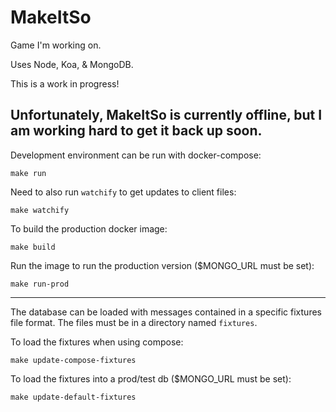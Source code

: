MakeItSo
========

Game I'm working on.

Uses Node, Koa, &amp; MongoDB.

This is a work in progress!

Unfortunately, MakeItSo is currently offline, but I am working hard to get it back up soon.
--------------------------------

Development environment can be run with docker-compose:

    make run

Need to also run `watchify` to get updates to client files:

    make watchify

To build the production docker image:

    make build

Run the image to run the production version ($MONGO_URL must be set):

    make run-prod

------------------------------------

The database can be loaded with messages contained in a specific fixtures file format. The files must be in a directory named `fixtures`.

To load the fixtures when using compose:

    make update-compose-fixtures

To load the fixtures into a prod/test db ($MONGO_URL must be set):

    make update-default-fixtures
